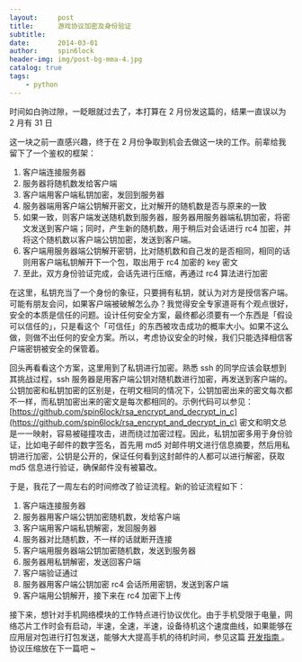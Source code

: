 ```yaml
---
layout:     post
title:      游戏协议加密及身份验证
subtitle:   
date:       2014-03-01
author:     spin6lock
header-img: img/post-bg-mma-4.jpg
catalog: true
tags:
    - python
---
```

时间如白驹过隙，一眨眼就过去了，本打算在 2 月份发这篇的，结果一直误以为 2 月有 31 日

这一块之前一直感兴趣，终于在 2 月份争取到机会去做这一块的工作。前辈给我留下了一个鉴权的框架：

1. 客户端连接服务器
1. 服务器将随机数发给客户端
1. 客户端用客户端私钥加密，发回到服务器
1. 服务器端用客户端公钥解开密文，比对解开的随机数是否与原来的一致
1. 如果一致，则客户端发送随机数到服务器，服务器用服务器端私钥加密，将密文发送到客户端；同时，产生新的随机数，用于稍后对会话进行 rc4 加密，并将这个随机数以客户端公钥加密，发送到客户端。
1. 客户端用服务器端公钥解开密钥，比对随机数和自己发的是否相同，相同的话则用客户端私钥解开下一个包，取出用于 rc4 加密的 key 密文
1. 至此，双方身份验证完成，会话先进行压缩，再通过 rc4 算法进行加密

在这里，私钥充当了一个身份的象征，只要拥有私钥，就认为对方是授信客户端。可能有朋友会问，如果客户端被破解怎么办？我觉得安全专家道哥有个观点很好，安全的本质是信任的问题。设计任何安全方案，最终都必须要有一个东西是「假设可以信任的」，只是看这个「可信任」的东西被攻击成功的概率大小。如果不这么做，则做不出任何的安全方案。所以，考虑协议安全的时候，我们只能选择相信客户端密钥被安全的保管着。

回头再看看这个方案，这里用到了私钥进行加密。熟悉 ssh 的同学应该会联想到其挑战过程，ssh 服务器是用客户端公钥对随机数进行加密，再发送到客户端的。公钥加密和私钥加密的区别是，在明文相同的情况下，公钥加密出来的密文每次都不一样，而私钥加密出来的密文是每次都相同的。示例代码可以参见： [https://github.com/spin6lock/rsa_encrypt_and_decrypt_in_c](https://github.com/spin6lock/rsa_encrypt_and_decrypt_in_c) 密文和明文总是一一映射，容易被碰撞攻击，进而绕过加密过程。因此，私钥加密多用于身份验证，比如电子邮件的数字签名，首先用 md5 对邮件明文进行信息摘要，然后用私钥进行加密，公钥是公开的，保证任何看到这封邮件的人都可以进行解密，获取 md5 信息进行验证，确保邮件没有被纂改。

于是，我花了一周左右的时间修改了验证流程。新的验证流程如下：

1. 客户端连接服务器
1. 服务器用客户端公钥加密随机数，发给客户端
1. 客户端用客户端私钥解密，发回服务器
1. 服务器对比随机数，不一样的话就断开连接
1. 客户端用服务器端公钥加密随机数，发送到服务器
1. 服务器用私钥解密，发送回客户端
1. 客户端验证通过
1. 服务器用客户端公钥加密 rc4 会话所用密钥，发送到客户端
1. 客户端用公钥解开，接下来在 rc4 加密下上传

接下来，想针对手机网络模块的工作特点进行协议优化。由于手机受限于电量，网络芯片工作时会有启动，半速，全速，半速，设备待机这个速度曲线，如果能够在应用层对包进行打包发送，能够大大提高手机的待机时间，参见这篇 [ 开发指南 ](http://developer.android.com/training/efficient-downloads/efficient-network-access.html)。协议压缩放在下一篇吧 ~
